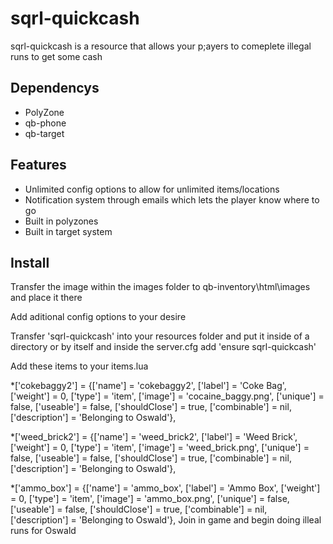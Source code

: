 # sqrl-quickcash

sqrl-quickcash is a resource that allows your p;ayers to comeplete illegal runs to get some cash

## Dependencys

* PolyZone
* qb-phone
* qb-target

## Features

- Unlimited config options to allow for unlimited items/locations
- Notification system through emails which lets the player know where to go
- Built in polyzones
- Built in target system

## Install

Transfer the image within the images folder to qb-inventory\html\images and place it there

Add aditional config options to your desire

Transfer 'sqrl-quickcash' into your resources folder and put it inside of a directory or by itself and inside the server.cfg add 'ensure sqrl-quickcash'

Add these items to your items.lua

*['cokebaggy2']                      = {['name'] = 'cokebaggy2',                        ['label'] = 'Coke Bag',               ['weight'] = 0,            ['type'] = 'item',         ['image'] = 'cocaine_baggy.png',           ['unique'] = false,         ['useable'] = false,     ['shouldClose'] = true,       ['combinable'] = nil,   ['description'] = 'Belonging to Oswald'},

*['weed_brick2']                     = {['name'] = 'weed_brick2',                       ['label'] = 'Weed Brick',             ['weight'] = 0,            ['type'] = 'item',         ['image'] = 'weed_brick.png',              ['unique'] = false,         ['useable'] = false,     ['shouldClose'] = true,       ['combinable'] = nil,   ['description'] = 'Belonging to Oswald'},

*['ammo_box']                        = {['name'] = 'ammo_box',                          ['label'] = 'Ammo Box',               ['weight'] = 0,            ['type'] = 'item',         ['image'] = 'ammo_box.png',                ['unique'] = false,         ['useable'] = false,     ['shouldClose'] = true,       ['combinable'] = nil,   ['description'] = 'Belonging to Oswald'},
Join in game and begin doing illeal runs for Oswald
